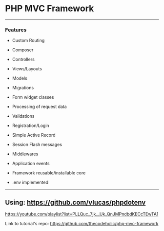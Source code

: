 # PHP MVC Framework

---

### Features

- Custom Routing
- Composer
- Controllers
- Views/Layouts
- Models
- Migrations
- Form widget classes
- Processing of request data
- Validations
- Registration/Login
- Simple Active Record
- Session Flash messages
- Middlewares
- Application events
- Framework reusable/installable core

- .env implemented

---
Using:
https://github.com/vlucas/phpdotenv
---

https://youtube.com/playlist?list=PLLQuc_7jk__Uk_QnJMPndbdKECcTEwTA1

Link to tutorial's repo:
https://github.com/thecodeholic/php-mvc-framework
